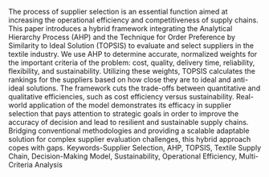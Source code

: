 The process of supplier selection is an essential function aimed at increasing the operational efficiency
and competitiveness of supply chains. This paper introduces a hybrid framework integrating the
Analytical Hierarchy Process (AHP) and the Technique for Order Preference by Similarity to Ideal
Solution (TOPSIS) to evaluate and select suppliers in the textile industry. We use AHP to determine
accurate, normalized weights for the important criteria of the problem: cost, quality, delivery time,
reliability, flexibility, and sustainability. Utilizing these weights, TOPSIS calculates the rankings for
the suppliers based on how close they are to ideal and anti-ideal solutions. The framework cuts the
trade-offs between quantitative and qualitative efficiencies, such as cost efficiency versus sustainability.
Real-world application of the model demonstrates its efficacy in supplier selection that pays attention
to strategic goals in order to improve the accuracy of decision and lead to resilient and sustainable
supply chains. Bridging conventional methodologies and providing a scalable adaptable solution for
complex supplier evaluation challenges, this hybrid approach copes with gaps.
Keywords-Supplier Selection, AHP, TOPSIS, Textile Supply Chain, Decision-Making Model,
Sustainability, Operational Efficiency, Multi-Criteria Analysis
